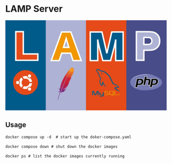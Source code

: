 # LAMP Server
![lamp server](https://github.com/binhvu3/lamp-docker/blob/main/images/LAMP.jpg)

## Usage

```
docker compose up -d  # start up the doker-compose.yaml
```

```
docker compose down # shut down the docker images
```

```
docker ps # list the docker images currently running
```
